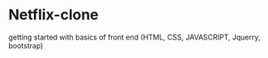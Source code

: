 # Netflix-clone
getting started with basics of front end (HTML, CSS, JAVASCRIPT, Jquerry, bootstrap)
